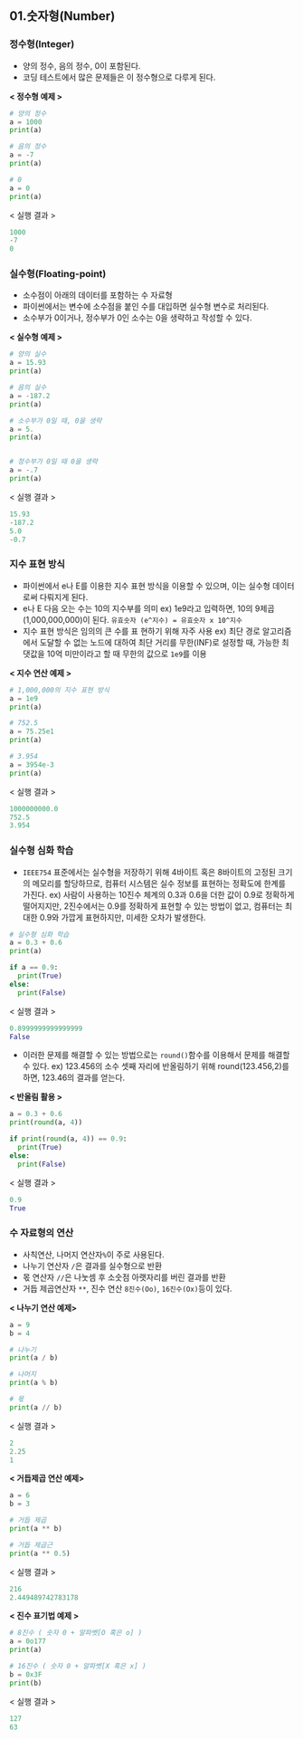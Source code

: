 ## 01.숫자형(Number)

### 정수형(Integer)

- 양의 정수, 음의 정수, 0이 포함된다.
- 코딩 테스트에서 많은 문제들은 이 정수형으로 다루게 된다.

**< 정수형 예제 >**

```python
# 양의 정수
a = 1000
print(a)

# 음의 정수
a = -7
print(a)

# 0
a = 0
print(a)
```

< 실행 결과 >

```python
1000
-7
0
```

### 실수형(Floating-point)

- 소수점이 아래의 데이터를 포함하는 수 자료형
- 파이썬에서는 변수에 소수점을 붙인 수를 대입하면 실수형 변수로 처리된다.
- 소수부가 0이거나, 정수부가 0인 소수는 0을 생략하고 작성할 수 있다.

**< 실수형 예제 >**

```python
# 양의 실수
a = 15.93
print(a)

# 음의 실수
a = -187.2
print(a)

# 소수부가 0일 때, 0을 생략
a = 5.
print(a)


# 정수부가 0일 때 0을 생략
a = -.7
print(a)
```

< 실행 결과 >

```python
15.93
-187.2
5.0
-0.7
```

### 지수 표현 방식

- 파이썬에서 e나 E를 이용한 지수 표현 방식을 이용할 수 있으며, 이는 실수형 데이터로써 다뤄지게 된다.
- e나 E 다음 오는 수는 10의 지수부를 의미
  ex) 1e9라고 입력하면, 10의 9제곱 (1,000,000,000)이 된다.
  `유효숫자 (e^지수) = 유효숫자 x 10^지수`
- 지수 표현 방식은 임의의 큰 수를 표 현하기 위해 자주 사용
  ex) 최단 경로 알고리즘에서 도달할 수 없는 노드에 대하여 최단 거리를 무한(INF)로 설정할 때, 가능한 최댓값을 10억 미만이라고 할 때 무한의 값으로 `1e9`를 이용

**< 지수 연산 예제 >**

```python
# 1,000,000의 지수 표현 방식
a = 1e9
print(a)

# 752.5
a = 75.25e1
print(a)

# 3.954
a = 3954e-3
print(a)
```

< 실행 결과 >

```python
1000000000.0
752.5
3.954
```

### 실수형 심화 학습

- `IEEE754` 표준에서는 실수형을 저장하기 위해 4바이트 혹은 8바이트의 고정된 크기의 메모리를 할당하므로, 컴퓨터 시스템은 실수 정보를 표현하는 정확도에 한계를 가진다.
  ex) 사람이 사용하는 10진수 체계의 0.3과 0.6을 더한 값이 0.9로 정확하게 떨어지지만, 2진수에서는 0.9를 정확하게 표현할 수 있는 방법이 없고, 컴퓨터는 최대한 0.9와 가깝게 표현하지만, 미세한 오차가 발생한다.

```python
# 실수형 심화 학습
a = 0.3 + 0.6
print(a)

if a == 0.9:
  print(True)
else:
  print(False)
```

< 실행 결과 >

```python
0.8999999999999999
False
```

- 이러한 문제를 해결할 수 있는 방법으로는 `round()`함수를 이용해서 문제를 해결할 수 있다.
  ex) 123.456의 소수 셋째 자리에 반올림하기 위해 round(123.456,2)를 하면, 123.46의 결과를 얻는다.

**< 반올림 활용 >**

```python
a = 0.3 + 0.6
print(round(a, 4))

if print(round(a, 4)) == 0.9:
  print(True)
else:
  print(False)
```

< 실행 결과 >

```python
0.9
True
```

### 수 자료형의 연산

- 사칙연산, 나머지 연산자`%`이 주로 사용된다.
- 나누기 연산자 `/`은 결과를 실수형으로 반환
- 몫 연산자 `//`은 나눗셈 후 소숫점 아랫자리를 버린 결과를 반환
- 거듭 제곱연산자 `**`, 진수 연산 `8진수(Oo)`, `16진수(Ox)`등이 있다.

**< 나누기 연산 예제>**

```python
a = 9
b = 4

# 나누기
print(a / b)

# 나머지
print(a % b)

# 몫
print(a // b)
```

< 실행 결과 >

```python
2
2.25
1
```

**< 거듭제곱 연산 예제>**

```python
a = 6
b = 3

# 거듭 제곱
print(a ** b)

# 거듭 제곱근
print(a ** 0.5)
```

< 실행 결과 >

```python
216
2.449489742783178
```

**< 진수 표기법 예제 >**

```python
# 8진수 ( 숫자 0 + 알파벳[O 혹은 o] )
a = 0o177
print(a)

# 16진수 ( 숫자 0 + 알파벳[X 혹은 x] )
b = 0x3F
print(b)
```

< 실행 결과 >

```python
127
63
```
